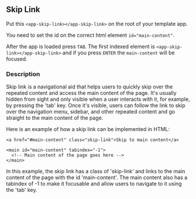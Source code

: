 ## Skip Link

Put this `<app-skip-link></app-skip-link>` on the root of your template app.

You need to set the id on the correct html element `id="main-content"`.

After the app is loaded press `TAB`. The first indexed element is `<app-skip-link></app-skip-link>` and if you press `ENTER` the `main-content` will be focused.

### Description
Skip link is a navigational aid that helps users to quickly skip over the repeated content and access the main content of the page. It's usually hidden from sight and only visible when a user interacts with it, for example, by pressing the 'tab' key. Once it's visible, users can follow the link to skip over the navigation menu, sidebar, and other repeated content and go straight to the main content of the page.

Here is an example of how a skip link can be implemented in HTML:

```
<a href="#main-content" class="skip-link">Skip to main content</a>

<main id="main-content" tabindex="-1">
  <!-- Main content of the page goes here -->
</main>
```

In this example, the skip link has a class of 'skip-link' and links to the main content of the page with the id 'main-content'. The main content also has a tabindex of -1 to make it focusable and allow users to navigate to it using the 'tab' key.

